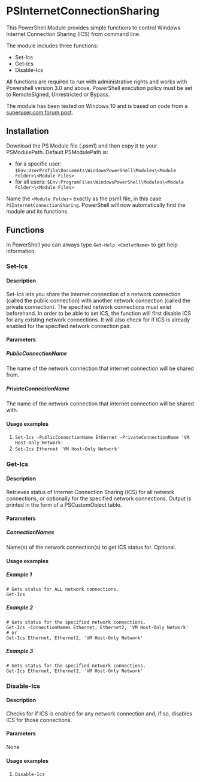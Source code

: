# PSInternetConnectionSharing
This PowerShell Module provides simple functions to control Windows Internet Connection Sharing (ICS) from command line.

The module includes three functions:
* Set-Ics
* Get-Ics
* Disable-Ics 

All functions are required to run with administrative rights and works with Powershell version 3.0 and above. PowerShell execution policy must be set to RemoteSigned, Unrestricted or Bypass.

The module has been tested on Windows 10 and is based on code from a [superuser.com forum post](https://superuser.com/questions/470319/how-to-enable-internet-connection-sharing-using-command-line/649183).
## Installation
Download the PS Module file (.psm1) and then copy it to your PSModulePath. Default PSModulePath is:

- for a specific user: `$Env:UserProfile\Documents\WindowsPowerShell\Modules\<Module Folder>\<Module Files>`
- for all users: `$Env:ProgramFiles\WindowsPowerShell\Modules\<Module Folder>\<Module Files>`

Name the `<Module Folder>` exactly as the psm1 file, in this case `PSInternetConnectionSharing`. PowerShell will now automatically find the module and its functions.
## Functions
In PowerShell you can always type `Get-Help <CmdletName>` to get help information.
### Set-Ics
#### Description
Set-Ics lets you share the internet connection of a network connection (called the public connection) with another network connection (called the private connection). The specified network connections must exist beforehand. In order to be able to set ICS, the function will first disable ICS for any existing network connections. It will also check for if ICS is already enabled for the specified network connection pair.
#### Parameters
##### PublicConnectionName
The name of the network connection that internet connection will be shared from.
##### PrivateConnectionName
The name of the network connection that internet connection will be shared with.
#### Usage examples
1. `Set-Ics -PublicConnectionName Ethernet -PrivateConnectionName 'VM Host-Only Network'`
2. `Set-Ics Ethernet 'VM Host-Only Network'`

### Get-Ics
#### Description
Retrieves status of Internet Connection Sharing (ICS) for all network connections, or optionally for the specified network connections. Output is printed in the form of a PSCustomObject table.
#### Parameters
##### ConnectionNames
Name(s) of the network connection(s) to get ICS status for. Optional.
#### Usage examples
##### Example 1
```
# Gets status for ALL network connections.
Get-Ics
```
##### Example 2
```
# Gets status for the specified network connections.
Get-Ics -ConnectionNames Ethernet, Ethernet2, 'VM Host-Only Network'
# or
Get-Ics Ethernet, Ethernet2, 'VM Host-Only Network'
```
##### Example 3
```
# Gets status for the specified network connections.
Get-Ics Ethernet, Ethernet2, 'VM Host-Only Network'
```
### Disable-Ics
#### Description
Checks for if ICS is enabled for any network connection and, if so, disables ICS for those connections.
#### Parameters
None
#### Usage examples
1. `Disable-Ics`
